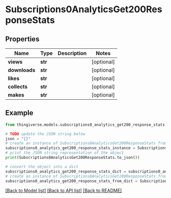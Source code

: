 # Subscriptions0AnalyticsGet200ResponseStats


## Properties

Name | Type | Description | Notes
------------ | ------------- | ------------- | -------------
**views** | **str** |  | [optional] 
**downloads** | **str** |  | [optional] 
**likes** | **str** |  | [optional] 
**collects** | **str** |  | [optional] 
**makes** | **str** |  | [optional] 

## Example

```python
from thingiverse.models.subscriptions0_analytics_get200_response_stats import Subscriptions0AnalyticsGet200ResponseStats

# TODO update the JSON string below
json = "{}"
# create an instance of Subscriptions0AnalyticsGet200ResponseStats from a JSON string
subscriptions0_analytics_get200_response_stats_instance = Subscriptions0AnalyticsGet200ResponseStats.from_json(json)
# print the JSON string representation of the object
print(Subscriptions0AnalyticsGet200ResponseStats.to_json())

# convert the object into a dict
subscriptions0_analytics_get200_response_stats_dict = subscriptions0_analytics_get200_response_stats_instance.to_dict()
# create an instance of Subscriptions0AnalyticsGet200ResponseStats from a dict
subscriptions0_analytics_get200_response_stats_from_dict = Subscriptions0AnalyticsGet200ResponseStats.from_dict(subscriptions0_analytics_get200_response_stats_dict)
```
[[Back to Model list]](../README.md#documentation-for-models) [[Back to API list]](../README.md#documentation-for-api-endpoints) [[Back to README]](../README.md)


